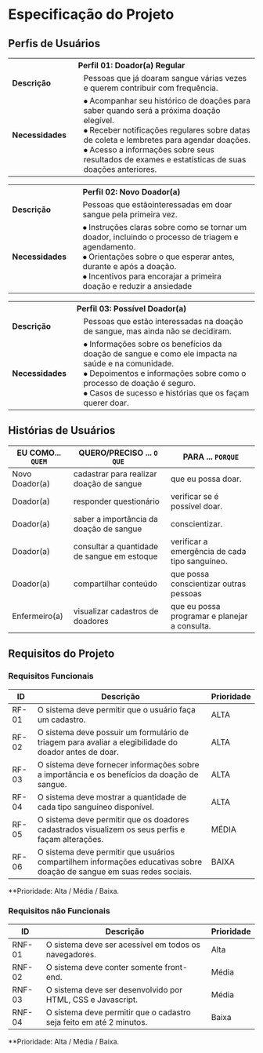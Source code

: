 # Especificação do Projeto

## Perfis de Usuários

<table>
<tbody>
<tr align=center>
<th colspan="2">Perfil 01: Doador(a) Regular</th>
</tr>
<tr>
<td width="150px"><b>Descrição</b></td>
<td width="600px">Pessoas que já doaram sangue várias vezes e querem contribuir com frequência.</td>
</tr>
<tr>
<td><b>Necessidades</b></td>
<td>
⦁ Acompanhar seu histórico de doações para saber quando será a próxima doação elegível.<br>
⦁ Receber notificações regulares sobre datas de coleta e lembretes para agendar doações.<br>
⦁ Acesso a informações sobre seus resultados de exames e estatísticas de suas doações anteriores.
</td>
</tr>
</tbody>
</table>

<table>
<tbody>
<tr align=center>
<th colspan="2">Perfil 02: Novo Doador(a) </th>
</tr>
<tr>
<td width="150px"><b>Descrição</b></td>
<td width="600px">Pessoas que estãointeressadas em doar sangue pela primeira vez.</td>
</tr>
<tr>
<td><b>Necessidades</b></td>
<td>
⦁ Instruções claras sobre como se tornar um doador, incluindo o processo de triagem e agendamento.<br>
⦁ Orientações sobre o que esperar antes, durante e após a doação.<br>
⦁ Incentivos para encorajar a primeira doação e reduzir a ansiedade
</td>
</tr>
</tbody>
</table>

<table>
<tbody>
<tr align=center>
<th colspan="2">Perfil 03: Possível Doador(a) </th>
</tr>
<tr>
<td width="150px"><b>Descrição</b></td>
<td width="600px">Pessoas que estão interessadas na doação de sangue, mas ainda não se decidiram.</td>
</tr>
<tr>
<td><b>Necessidades</b></td>
<td>
⦁	Informações sobre os benefícios da doação de sangue e como ele impacta na saúde e na comunidade.<br>
⦁	Depoimentos e informações sobre como o processo de doação é seguro.<br>
⦁	Casos de sucesso e histórias que os façam querer doar.</td>
</tr>
</tbody>
</table>

## Histórias de Usuários

|EU COMO... `QUEM`   | QUERO/PRECISO ... `O QUE` |PARA ... `PORQUE`                 |
|--------------------|---------------------------|----------------------------------|
| Novo Doador(a)     | cadastrar para realizar doação de sangue     | que eu possa doar.                            |
| Doador(a)          | responder questionário                       | verificar se é possível doar.                 |
| Doador(a)          | saber a importância da doação de sangue      | conscientizar.                                |
| Doador(a)          | consultar a quantidade de sangue em estoque  | verificar a emergência de cada tipo sanguíneo.|
| Doador(a)          | compartilhar conteúdo                        | que possa conscientizar outras pessoas        |
| Enfermeiro(a)      | visualizar cadastros de doadores             | que eu possa programar e planejar a consulta. |


## Requisitos do Projeto

### Requisitos Funcionais

|ID    | Descrição                | Prioridade |
|-------|---------------------------------|----|
| RF-01 |  O sistema deve permitir que o usuário faça um cadastro.                     | ALTA   | 
|  RF-02  |  O sistema deve possuir um formulário de triagem para avaliar a elegibilidade do doador antes de doar.                    | ALTA   |
|  RF-03  |  O sistema deve fornecer informações sobre a importância e os benefícios da doação de sangue.                     | ALTA   |
|  RF-04  |  O sistema deve mostrar a quantidade de cada tipo sanguíneo disponível.                    | ALTA   |
|  RF-05  |  O sistema deve permitir que os doadores cadastrados visualizem os seus perfis e façam alterações.                     | MÉDIA   |
|  RF-06  |  O sistema deve permitir que usuários compartilhem informações educativas sobre doação de sangue em suas redes sociais.                     | BAIXA   |


**Prioridade: Alta / Média / Baixa. 

### Requisitos não Funcionais

|ID      | Descrição               |Prioridade |
|--------|-------------------------|----|
| RNF-01 | O sistema deve ser acessível em todos os navegadores.               | Alta   | 
| RNF-02 | O sistema deve conter somente front-end.                            | Média  | 
| RNF-03 | O sistema deve ser desenvolvido por HTML, CSS e Javascript.         | Média  | 
| RNF-04 | O sistema deve permitir que o cadastro seja feito em até 2 minutos. | Baixa  | 

**Prioridade: Alta / Média / Baixa. 

